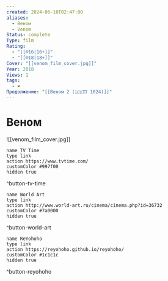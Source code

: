 ```yaml
---
created: 2024-06-10T02:47:00
aliases:
  - Веном
  - Venom
Status: complete
Type: film
Rating:
  - "[[®️16|16+]]"
  - "[[®️18|18+]]"
Cover: "[[venom_film_cover.jpg]]"
Year: 2018
Views: 1
tags:
  - ❤
Продолжение: "[[Веном 2 (🇺🇸🎞 1024)]]"
---
```


# Веном

![[venom_film_cover.jpg]]

```button
name TV Time
type link
action https://www.tvtime.com/
customColor #997f00
hidden true
```
^button-tv-time

```button
name World Art
type link
action http://www.world-art.ru/cinema/cinema.php?id=36732
customColor #7a0000
hidden true
```
^button-world-art

```button
name ReYohoho
type link
action https://reyohoho.github.io/reyohoho/
customColor #1c1c1c
hidden true
```
^button-reyohoho

